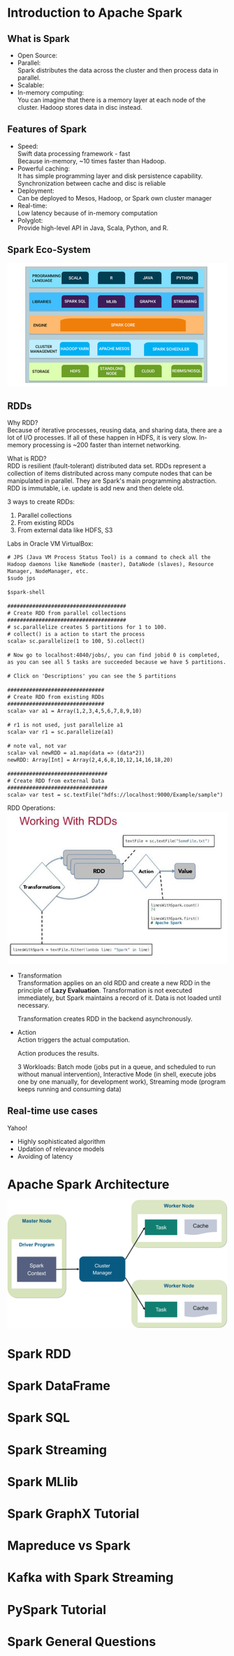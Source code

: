 # Introduction to Apache Spark
## What is Spark
* Open Source:
* Parallel:\
  Spark distributes the data across the cluster and then process data in parallel.
* Scalable:
* In-memory computing: \
  You can imagine that there is a memory layer at each node of the cluster. Hadoop stores data in disc instead.

## Features of Spark
* Speed: \
  Swift data processing framework - fast\
  Because in-memory, ~10 times faster than Hadoop.
* Powerful caching: \
  It has simple programming layer and disk persistence capability. Synchronization between cache and disc is reliable
* Deployment: \
  Can be deployed to Mesos, Hadoop, or Spark own cluster manager
* Real-time:\
  Low latency because of in-memory computation
* Polyglot:\
  Provide high-level API in Java, Scala, Python, and R.

## Spark Eco-System
![Spark Eco-System](./figures/spark_ecosystem.png)

## RDDs
Why RDD? \
Because of iterative processes, reusing data, and sharing data, there are a lot of I/O processes. If all of these happen in HDFS, it is very slow. In-memory processing is ~200 faster than internet networking.

What is RDD? \
RDD is resilient (fault-tolerant) distributed data set. RDDs represent a collection of items distributed across many compute nodes that can be manipulated in parallel. They are Spark's main programming abstraction. RDD is immutable, i.e. update is add new and then delete old.

3 ways to create RDDs:
1. Parallel collections
2. From existing RDDs
3. From external data like HDFS, S3

Labs in Oracle VM VirtualBox:
```
# JPS (Java VM Process Status Tool) is a command to check all the Hadoop daemons like NameNode (master), DataNode (slaves), Resource Manager, NodeManager, etc.
$sudo jps

$spark-shell

######################################
# Create RDD from parallel collections
######################################
# sc.parallelize creates 5 partitions for 1 to 100.
# collect() is a action to start the process
scala> sc.parallelize(1 to 100, 5).collect()

# Now go to localhost:4040/jobs/, you can find jobid 0 is completed, as you can see all 5 tasks are succeeded because we have 5 partitions.

# Click on 'Descriptions' you can see the 5 partitions

###############################
# Create RDD from existing RDDs
###############################
scala> var a1 = Array(1,2,3,4,5,6,7,8,9,10)

# r1 is not used, just parallelize a1
scala> var r1 = sc.parallelize(a1)

# note val, not var
scala> val newRDD = a1.map(data => (data*2))
newRDD: Array[Int] = Array(2,4,6,8,10,12,14,16,18,20)

################################
# Create RDD from external Data
################################
scala> var test = sc.textFile("hdfs://localhost:9000/Example/sample")
```

RDD Operations:
![RDD Operations](./figures/rdd_operations.png)
* Transformation \
  Transformation applies on an old RDD and create a new RDD in the principle of <strong>Lazy Evaluation</strong>. Transformation is not executed immediately, but Spark maintains a record of it. Data is not loaded until necessary.

  Transformation creates RDD in the backend asynchronously.

* Action\
  Action triggers the actual computation.

  Action produces the results.

  3 Workloads: Batch mode (jobs put in a queue, and scheduled to run without manual intervention), Interactive Mode (in shell, execute jobs one by one manually, for development work), Streaming mode (program keeps running and consuming data)

## Real-time use cases
Yahoo!
* Highly sophisticated algorithm
* Updation of relevance models
* Avoiding of latency

# Apache Spark Architecture
![Spark Architecture](./figures/spark_architecture.png)

# Spark RDD


# Spark DataFrame

# Spark SQL

# Spark Streaming

# Spark MLlib

# Spark GraphX Tutorial

# Mapreduce vs Spark

# Kafka with Spark Streaming

# PySpark Tutorial

# Spark General Questions
